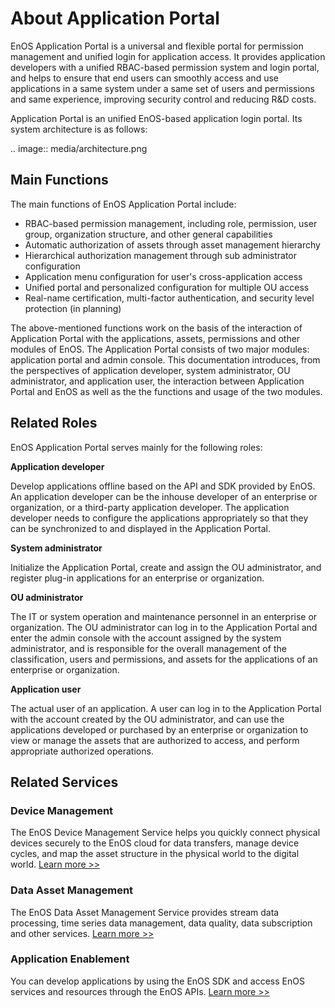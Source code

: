 # About Application Portal

EnOS Application Portal is a universal and flexible portal for permission management and unified login for application access. It provides application developers with a unified RBAC-based permission system and login portal, and helps to ensure that end users can smoothly access and use applications in a same system under a same set of users and permissions and same experience, improving security control and reducing R&D costs.

Application Portal is an unified EnOS-based application login portal. Its system architecture is as follows:

.. image:: media/architecture.png

## Main Functions

The main functions of EnOS Application Portal include:

- RBAC-based permission management, including role, permission, user group, organization structure, and other general capabilities
- Automatic authorization of assets through asset management hierarchy
- Hierarchical authorization management through sub administrator configuration
- Application menu configuration for user's cross-application access
- Unified portal and personalized configuration for multiple OU access
- Real-name certification, multi-factor authentication, and security level protection (in planning)

The above-mentioned functions work on the basis of the interaction of Application Portal with the applications, assets, permissions and other modules of EnOS. The Application Portal consists of two major modules: application portal and admin console. This documentation introduces, from the perspectives of application developer, system administrator, OU administrator, and application user, the interaction between Application Portal and EnOS as well as the the functions and usage of the two modules.

## Related Roles

EnOS Application Portal serves mainly for the following roles:

**Application developer**

Develop applications offline based on the API and SDK provided by EnOS. An application developer can be the inhouse developer of an enterprise or organization, or a third-party application developer. The application developer needs to configure the applications appropriately so that they can be synchronized to and displayed in the Application Portal.

**System administrator**

Initialize the Application Portal, create and assign the OU administrator, and register plug-in applications for an enterprise or organization.

**OU administrator**

The IT or system operation and maintenance personnel in an enterprise or organization. The OU administrator can log in to the Application Portal and enter the admin console with the account assigned by the system administrator, and is responsible for the overall management of the classification, users and permissions, and assets for the applications of an enterprise or organization.

**Application user**

The actual user of an application. A user can log in to the Application Portal with the account created by the OU administrator, and can use the applications developed or purchased by an enterprise or organization to view or manage the assets that are authorized to access, and perform appropriate authorized operations.

## Related Services

### Device Management

The EnOS Device Management Service helps you quickly connect physical devices securely to the EnOS cloud for data transfers, manage device cycles, and map the asset structure in the physical world to the digital world. [Learn more >>](/docs/device-connection/en/latest/device_management_overview.html)

### Data Asset Management

The EnOS Data Asset Management Service provides stream data processing, time series data management, data quality, data subscription and other services. [Learn more >>](/docs/data-asset/en/latest/data_asset_overview)

### Application Enablement

You can develop applications by using the EnOS SDK and access EnOS services and resources through the EnOS APIs. [Learn more >>](/docs/app-development/en/latest/app_dev_overview.html)
